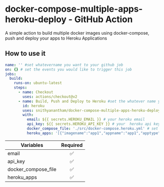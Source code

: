 # docker-compose-multiple-apps-heroku-deploy - GitHub Action

A simple action to build multiple docker images using docker-compose, push and deploy your apps to Heroku Applications


## How to use it

```yml
name: '' #set whatevername you want to your github job
on: {} # set the events you would like to trigger this job
jobs:
  build:
    runs-on: ubuntu-latest
    steps:
      - name: Checkout
        uses: actions/checkout@v2
      - name: Build, Push and Deploy to Heroku #set the whatever name you want to this step
        id: heroku
        uses: snithyanantham/docker-compose-multiple-apps-heroku-deploy@v1.0.0  # use the latest version of the action
        with:
          email: ${{ secrets.HEROKU_EMAIL }} # your heroku email
          api_key: ${{ secrets.HEROKU_API_KEY }} # your  heroku api key
          docker_compose_file: './src/docker-compose.heroku.yml' # set the path to the folder where the docker-compose file is located
          heroku_apps: '[{"imagename":"app1","appname":"app1","apptype":"web"},{"imagename":"app2","appname":"app2","apptype":"web"},{"imagename":"app3","appname":"app2","apptype":"worker"}]' # List of Docker Image name, Heroku app and Heroku app type
```

| Variables  | Required           |
| ------------- |:-------------:|
| email      | ✅|
| api_key      | ✅|
| docker_compose_file | ✅|
| heroku_apps | ✅|
